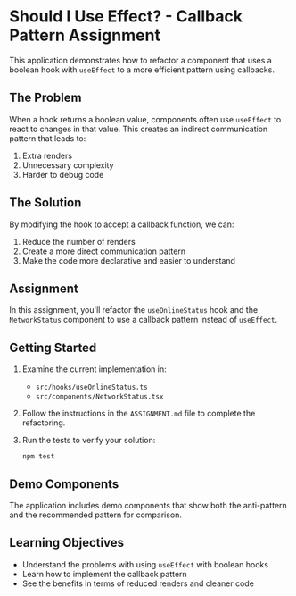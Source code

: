 # Should I Use Effect? - Callback Pattern Assignment

This application demonstrates how to refactor a component that uses a boolean hook with `useEffect` to a more efficient pattern using callbacks.

## The Problem

When a hook returns a boolean value, components often use `useEffect` to react to changes in that value. This creates an indirect communication pattern that leads to:

1. Extra renders
2. Unnecessary complexity
3. Harder to debug code

## The Solution

By modifying the hook to accept a callback function, we can:

1. Reduce the number of renders
2. Create a more direct communication pattern
3. Make the code more declarative and easier to understand

## Assignment

In this assignment, you'll refactor the `useOnlineStatus` hook and the `NetworkStatus` component to use a callback pattern instead of `useEffect`.

## Getting Started

1. Examine the current implementation in:
   - `src/hooks/useOnlineStatus.ts`
   - `src/components/NetworkStatus.tsx`

2. Follow the instructions in the `ASSIGNMENT.md` file to complete the refactoring.

3. Run the tests to verify your solution:
   ```
   npm test
   ```

## Demo Components

The application includes demo components that show both the anti-pattern and the recommended pattern for comparison.

## Learning Objectives

- Understand the problems with using `useEffect` with boolean hooks
- Learn how to implement the callback pattern
- See the benefits in terms of reduced renders and cleaner code 